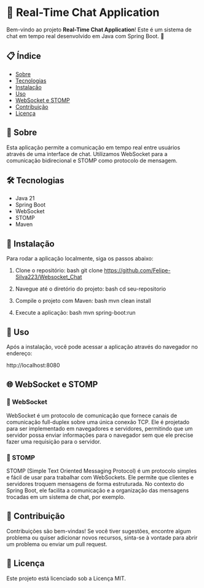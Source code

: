 # 📡 Real-Time Chat Application

Bem-vindo ao projeto **Real-Time Chat Application**! Este é um sistema de chat em tempo real desenvolvido em Java com Spring Boot. 🚀

## 📋 Índice

- [Sobre](#sobre)
- [Tecnologias](#tecnologias)
- [Instalação](#instalação)
- [Uso](#uso)
- [WebSocket e STOMP](#websocket-e-stomp)
- [Contribuição](#contribuição)
- [Licença](#licença)

## 📖 Sobre

Esta aplicação permite a comunicação em tempo real entre usuários através de uma interface de chat. Utilizamos WebSocket para a comunicação bidirecional e STOMP como protocolo de mensagem.

## 🛠️ Tecnologias

- Java 21
- Spring Boot 
- WebSocket
- STOMP
- Maven

## 💾 Instalação

Para rodar a aplicação localmente, siga os passos abaixo:

1. Clone o repositório:
    bash
    git clone https://github.com/Felipe-Silva223/Websocket_Chat
    

2. Navegue até o diretório do projeto:
    bash
    cd seu-repositorio
    

3. Compile o projeto com Maven:
    bash
    mvn clean install
    

4. Execute a aplicação:
    bash
    mvn spring-boot:run
    

## 🚀 Uso

Após a instalação, você pode acessar a aplicação através do navegador no endereço:

http://localhost:8080


## 🌐 WebSocket e STOMP

### 🔄 WebSocket

WebSocket é um protocolo de comunicação que fornece canais de comunicação full-duplex sobre uma única conexão TCP. Ele é projetado para ser implementado em navegadores e servidores, permitindo que um servidor possa enviar informações para o navegador sem que ele precise fazer uma requisição para o servidor.

### 📨 STOMP

STOMP (Simple Text Oriented Messaging Protocol) é um protocolo simples e fácil de usar para trabalhar com WebSockets. Ele permite que clientes e servidores troquem mensagens de forma estruturada. No contexto do Spring Boot, ele facilita a comunicação e a organização das mensagens trocadas em um sistema de chat, por exemplo.

## 🤝 Contribuição

Contribuições são bem-vindas! Se você tiver sugestões, encontre algum problema ou quiser adicionar novos recursos, sinta-se à vontade para abrir um problema ou enviar um pull request.

## 📄 Licença

Este projeto está licenciado sob a Licença MIT.

